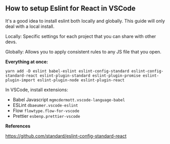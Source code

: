 ## How to setup Eslint for React in VSCode

It's a good idea to install eslint both locally and globally. This guide will only deal with a local install.

Locally: Specific settings for each project that you can share with other devs.

Globally: Allows you to apply consistent rules to any JS file that you open.

**Everything at once:**

```
yarn add -D eslint babel-eslint eslint-config-standard eslint-config-standard-react eslint-plugin-standard eslint-plugin-promise eslint-plugin-import eslint-plugin-node eslint-plugin-react
```

In VSCode, install extensions: 
- Babel Javascript `mgmcdermott.vscode-language-babel`
- ESLint `dbaeumer.vscode-eslint`
- Flow `flowtype.flow-for-vscode`
- Prettier `esbenp.prettier-vscode`

**References**

https://github.com/standard/eslint-config-standard-react
